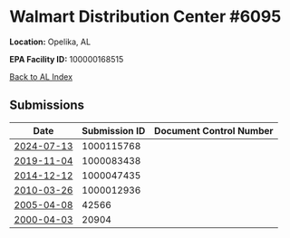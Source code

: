 # Walmart Distribution Center #6095

**Location:** Opelika, AL

**EPA Facility ID:** 100000168515

[Back to AL Index](../../index.md)

## Submissions

| Date | Submission ID | Document Control Number |
|------|--------------|-------------------------|
| [2024-07-13](submissions/1000115768.md) | 1000115768 |  |
| [2019-11-04](submissions/1000083438.md) | 1000083438 |  |
| [2014-12-12](submissions/1000047435.md) | 1000047435 |  |
| [2010-03-26](submissions/1000012936.md) | 1000012936 |  |
| [2005-04-08](submissions/42566.md) | 42566 |  |
| [2000-04-03](submissions/20904.md) | 20904 |  |
